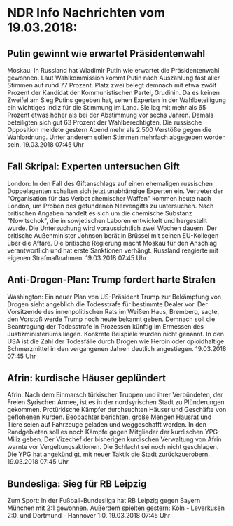 # NDR Info Nachrichten vom 19.03.2018:


## Putin gewinnt wie erwartet Präsidentenwahl
Moskau: In Russland hat Wladimir Putin wie erwartet die Präsidentenwahl gewonnen. Laut Wahlkommission kommt Putin nach Auszählung fast aller Stimmen auf rund 77 Prozent. Platz zwei belegt demnach mit etwa zwölf Prozent der Kandidat der Kommunistischen Partei, Grudinin. Da es keinen Zweifel am Sieg Putins gegeben hat, sehen Experten in der Wahlbeteiligung ein wichtiges Indiz für die Stimmung im Land. Sie lag mit mehr als 65 Prozent etwas höher als bei der Abstimmung vor sechs Jahren. Damals beteiligten sich gut 63 Prozent der Wahlberechtigten. Die russische Opposition meldete gestern Abend mehr als 2.500 Verstöße gegen die Wahlordnung. Unter anderem sollen Stimmen mehrfach abgegeben worden sein. 19.03.2018 07:45 Uhr 

## Fall Skripal: Experten untersuchen Gift
London: In den Fall des Giftanschlags auf einen ehemaligen russischen Doppelagenten schalten sich jetzt unabhängige Experten ein. Vertreter der "Organisation für das Verbot chemischer Waffen" kommen heute nach London, um Proben des gefundenen Nervengifts zu untersuchen. Nach britischen Angaben handelt es sich um die chemische Substanz "Nowitschok", die in sowjetischen Laboren entwickelt und hergestellt wurde. Die Untersuchung wird voraussichtlich zwei Wochen dauern. Der britische Außenminister Johnson berät in Brüssel mit seinen EU-Kollegen über die Affäre. Die britische Regierung macht Moskau für den Anschlag verantwortlich und hat erste Sanktionen verhängt. Russland reagierte mit eigenen Strafmaßnahmen. 19.03.2018 07:45 Uhr 

## Anti-Drogen-Plan: Trump fordert harte Strafen
Washington: Ein neuer Plan von US-Präsident Trump zur Bekämpfung von Drogen sieht angeblich die Todesstrafe für bestimmte Dealer vor. Der Vorsitzende des innenpolitischen Rats im Weißen Haus, Bremberg, sagte, den Vorstoß werde Trump noch heute bekannt geben. Demnach soll die Beantragung der Todesstrafe in Prozessen künftig im Ermessen des Justizministeriums liegen. Konkrete Beispiele wurden nicht genannt. In den USA ist die Zahl der Todesfälle durch Drogen wie Heroin oder opioidhaltige Schmerzmittel in den vergangenen Jahren deutlich angestiegen. 19.03.2018 07:45 Uhr 

## Afrin: kurdische Häuser geplündert
Afrin:	Nach dem Einmarsch türkischer Truppen und ihrer Verbündeten, der Freien Syrischen Armee, ist es in der nordsyrischen Stadt zu Plünderungen gekommen. Protürkische Kämpfer durchsuchten Häuser und Geschäfte von geflohenen Kurden. Beobachter berichten, große Mengen Hausrat und Tiere seien auf Fahrzeuge geladen und weggeschafft worden. In den Randgebieten soll es noch Kämpfe gegen Mitglieder der kurdischen YPG-Miliz geben. Der Vizechef der bisherigen kurdischen Verwaltung von Afrin warnte vor Vergeltungsaktionen. Die Schlacht sei noch nicht geschlagen. Die YPG hat angekündigt, mit neuer Taktik die Stadt zurückzuerobern. 19.03.2018 07:45 Uhr 

## Bundesliga: Sieg für RB Leipzig
Zum Sport: In der Fußball-Bundesliga hat RB Leipzig gegen Bayern München mit 2:1 gewonnen. Außerdem spielten gestern:
Köln - Leverkusen 2:0,
und Dortmund - Hannover 1:0. 19.03.2018 07:45 Uhr 
